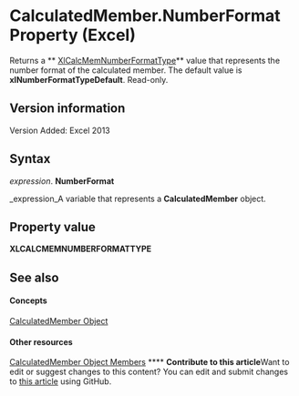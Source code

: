 
# CalculatedMember.NumberFormat Property (Excel)

Returns a  ** [XlCalcMemNumberFormatType](3c191dde-1e32-a21f-1a4e-a482950522ac.md)** value that represents the number format of the calculated member. The default value is **xlNumberFormatTypeDefault**. Read-only.


## Version information

Version Added: Excel 2013 


## Syntax

 _expression_. **NumberFormat**

 _expression_A variable that represents a  **CalculatedMember** object.


## Property value

 **XLCALCMEMNUMBERFORMATTYPE**


## See also


#### Concepts


 [CalculatedMember Object](07a1f8df-107e-a5fd-3d15-dfc92916c4c6.md)
#### Other resources


 [CalculatedMember Object Members](8457d4bb-06a6-5037-c7d1-dc3c73f5b6b5.md)
****   **Contribute to this article**Want to edit or suggest changes to this content? You can edit and submit changes to  [this article](https://github.com/jhershey00/VBA_Excel_Test/OpenXMLCon/articles/26d99f37-07bb-f378-7e6d-330b5a8092c9.md) using GitHub.

